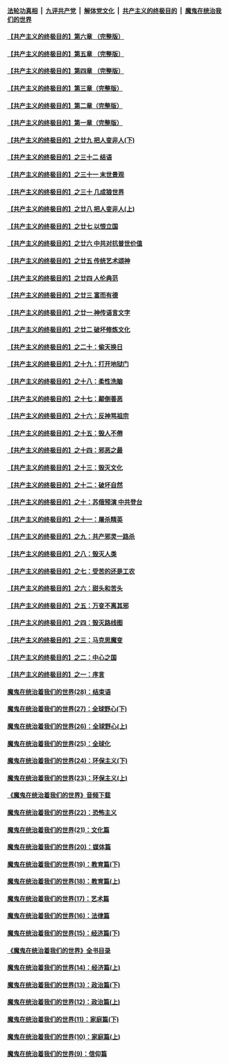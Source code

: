 ####  [法轮功真相](../../../../basic/blob/master/README.md?t=04180030) &nbsp;|&nbsp; [九评共产党](../../../../9ping.md/blob/master/README.md?t=04180030) &nbsp;|&nbsp; [解体党文化](../../../../jtdwh.md/blob/master/README.md?t=04180030)  &nbsp;|&nbsp; [共产主义的终极目的](../../../../gczydzjmd.md/blob/master/README.md?t=04180030) &nbsp;|&nbsp; [魔鬼在统治我们的世界](../../../../mgztzwmdsj.md/blob/master/README.md?t=04180030) 

#### [【共产主义的终极目的】第六章 （完整版）](../pages/nsc422/n11428913.md?t=04180030) 

#### [【共产主义的终极目的】第五章 （完整版）](../pages/nsc422/n11428912.md?t=04180030) 

#### [【共产主义的终极目的】第四章 （完整版）](../pages/nsc422/n11428907.md?t=04180030) 

#### [【共产主义的终极目的】第三章（完整版）](../pages/nsc422/n11428848.md?t=04180030) 

#### [【共产主义的终极目的】第二章（完整版）](../pages/nsc422/n11428831.md?t=04180030) 

#### [【共产主义的终极目的】第一章（完整版）](../pages/nsc422/n11417651.md?t=04180030) 

#### [【共产主义的终极目的】之廿九 把人变非人(下)](../pages/nsc422/n11344140.md?t=04180030) 

#### [【共产主义的终极目的】之三十二 结语](../pages/nsc422/n11360535.md?t=04180030) 

#### [【共产主义的终极目的】之三十一 末世景观](../pages/nsc422/n11351129.md?t=04180030) 

#### [【共产主义的终极目的】之三十 几成狼世界](../pages/nsc422/n11348280.md?t=04180030) 

#### [【共产主义的终极目的】之廿八 把人变非人(上)](../pages/nsc422/n11340492.md?t=04180030) 

#### [【共产主义的终极目的】之廿七 以恨立国](../pages/nsc422/n11336944.md?t=04180030) 

#### [【共产主义的终极目的】之廿六 中共对抗普世价值](../pages/nsc422/n11324785.md?t=04180030) 

#### [【共产主义的终极目的】之廿五 传统艺术颂神](../pages/nsc422/n11296396.md?t=04180030) 

#### [【共产主义的终极目的】之廿四 人伦典范](../pages/nsc422/n11296397.md?t=04180030) 

#### [【共产主义的终极目的】之廿三 富而有德](../pages/nsc422/n11283598.md?t=04180030) 

#### [【共产主义的终极目的】之廿一 神传语言文字](../pages/nsc422/n11263265.md?t=04180030) 

#### [【共产主义的终极目的】之廿二 破坏修炼文化](../pages/nsc422/n11245728.md?t=04180030) 

#### [【共产主义的终极目的】之二十：偷天换日](../pages/nsc422/n11238846.md?t=04180030) 

#### [【共产主义的终极目的】之十九：打开地狱门](../pages/nsc422/n11206376.md?t=04180030) 

#### [【共产主义的终极目的】之十八：柔性洗脑](../pages/nsc422/n11199994.md?t=04180030) 

#### [【共产主义的终极目的】之十七：颠倒善恶](../pages/nsc422/n11179782.md?t=04180030) 

#### [【共产主义的终极目的】之十六：反神骂祖宗](../pages/nsc422/n11166798.md?t=04180030) 

#### [【共产主义的终极目的】之十五：毁人不倦](../pages/nsc422/n11166792.md?t=04180030) 

#### [【共产主义的终极目的】之十四：邪恶之最](../pages/nsc422/n11150249.md?t=04180030) 

#### [【共产主义的终极目的】之十三：毁灭文化](../pages/nsc422/n11135227.md?t=04180030) 

#### [【共产主义的终极目的】之十二：破坏自然](../pages/nsc422/n11135214.md?t=04180030) 

#### [【共产主义的终极目的】之十：苏俄预演 中共登台](../pages/nsc422/n11118424.md?t=04180030) 

#### [【共产主义的终极目的】之十一：屠杀精英](../pages/nsc422/n11118442.md?t=04180030) 

#### [【共产主义的终极目的】之九：共产邪灵一路杀](../pages/nsc422/n11114139.md?t=04180030) 

#### [【共产主义的终极目的】之八：毁灭人类](../pages/nsc422/n11108503.md?t=04180030) 

#### [【共产主义的终极目的】之七：受苦的还是工农](../pages/nsc422/n11101809.md?t=04180030) 

#### [【共产主义的终极目的】之六：甜头和苦头](../pages/nsc422/n11096971.md?t=04180030) 

#### [【共产主义的终极目的】之五：万变不离其邪](../pages/nsc422/n11091285.md?t=04180030) 

#### [【共产主义的终极目的】之四：毁灭路线图](../pages/nsc422/n11086284.md?t=04180030) 

#### [【共产主义的终极目的】之三：马克思魔变](../pages/nsc422/n11061941.md?t=04180030) 

#### [【共产主义的终极目的】之二：中心之国](../pages/nsc422/n11047728.md?t=04180030) 

#### [【共产主义的终极目的】之一：序言](../pages/nsc422/n11086077.md?t=04180030) 

#### [魔鬼在统治着我们的世界(28)：结束语](../pages/nsc422/n10936246.md?t=04180030) 

#### [魔鬼在统治着我们的世界(27)：全球野心(下)](../pages/nsc422/n10928319.md?t=04180030) 

#### [魔鬼在统治着我们的世界(26)：全球野心(上)](../pages/nsc422/n10900318.md?t=04180030) 

#### [魔鬼在统治着我们的世界(25)：全球化](../pages/nsc422/n10788205.md?t=04180030) 

#### [魔鬼在统治着我们的世界(24)：环保主义(下)](../pages/nsc422/n10695307.md?t=04180030) 

#### [魔鬼在统治着我们的世界(23)：环保主义(上)](../pages/nsc422/n10688613.md?t=04180030) 

#### [《魔鬼在统治着我们的世界》音频下载](../pages/nsc422/n10635553.md?t=04180030) 

#### [魔鬼在统治着我们的世界(22)：恐怖主义](../pages/nsc422/n10614727.md?t=04180030) 

#### [魔鬼在统治着我们的世界(21)：文化篇](../pages/nsc422/n10597706.md?t=04180030) 

#### [魔鬼在统治着我们的世界(20)：媒体篇](../pages/nsc422/n10586579.md?t=04180030) 

#### [魔鬼在统治着我们的世界(19)：教育篇(下)](../pages/nsc422/n10564808.md?t=04180030) 

#### [魔鬼在统治着我们的世界(18)：教育篇(上)](../pages/nsc422/n10526970.md?t=04180030) 

#### [魔鬼在统治着我们的世界(17)：艺术篇](../pages/nsc422/n10499093.md?t=04180030) 

#### [魔鬼在统治着我们的世界(16)：法律篇](../pages/nsc422/n10485969.md?t=04180030) 

#### [魔鬼在统治着我们的世界(15)：经济篇(下)](../pages/nsc422/n10469975.md?t=04180030) 

#### [《魔鬼在统治着我们的世界》全书目录](../pages/nsc422/n10464261.md?t=04180030) 

#### [魔鬼在统治着我们的世界(14)：经济篇(上)](../pages/nsc422/n10457370.md?t=04180030) 

#### [魔鬼在统治着我们的世界(13)：政治篇(下)](../pages/nsc422/n10448270.md?t=04180030) 

#### [魔鬼在统治着我们的世界(12)：政治篇(上)](../pages/nsc422/n10444576.md?t=04180030) 

#### [魔鬼在统治着我们的世界(11)：家庭篇(下)](../pages/nsc422/n10440961.md?t=04180030) 

#### [魔鬼在统治着我们的世界(10)：家庭篇(上)](../pages/nsc422/n10435448.md?t=04180030) 

#### [魔鬼在统治着我们的世界(9)：信仰篇](../pages/nsc422/n10432159.md?t=04180030) 

